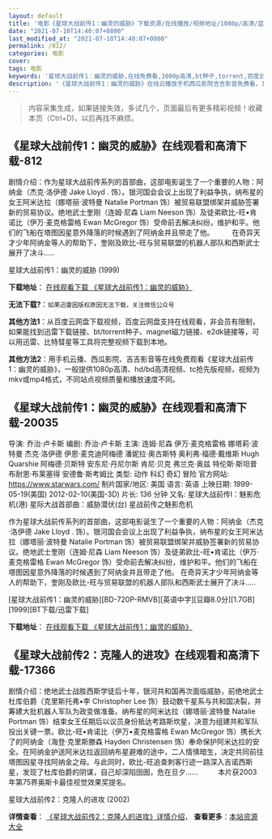 ```yaml
---
layout: default
title: '电影《星球大战前传1：幽灵的威胁》下载资源/在线播放/视频地址/1080p/高清/蓝光'
date: "2021-07-10T14:40:07+0800"
last_modified_at: "2021-07-10T14:40:07+0800"
permalink: /812/
categories: 电影
cover:
tags: 电影
keywords: '星球大战前传1：幽灵的威胁,在线免费看,1080p高清,bt种子,torrent,百度云盘,magnet,磁力链,迅雷下载资源'
description: '《星球大战前传1：幽灵的威胁》在线云播放手机西瓜影院吉吉影音免费看，1080p高清bd/hd未删减完整版和tc抢先枪版，mkv/mp4格式，附带bt/torrent种子、magnet/磁力链、百度云盘、网盘资源迅雷下载链接'
---
```


>内容采集生成，如果链接失效，多试几个，页面最后有更多精彩视频！收藏本页（Ctrl+D)，以后再找不麻烦。


## 《星球大战前传1：幽灵的威胁》在线观看和高清下载-812

剧情介绍：作为星球大战前传系列的首部曲，这部电影诞生了一个重要的人物：阿纳金（杰克·洛伊德 Jake Lloyd . 饰）。银河国会会议上出现了利益争执，纳布星的女王阿米达拉（娜塔丽·波特曼 Natalie Portman 饰）被贸易联盟绑架并威胁签署新的贸易协议。绝地武士奎刚（连姆·尼森 Liam Neeson 饰）及徒弟欧比-旺•肯诺比（伊万·麦克格雷格 Ewan McGregor 饰）受命前去解决纠纷，维护和平。他们的飞船在塔图因星意外降落的时候遇到了阿纳金并且带走了他。  　　在奇异天才少年阿纳金等人的帮助下，奎刚及欧比-旺与贸易联盟的机器人部队和西斯武士展开了决斗.....


星球大战前传1：幽灵的威胁 (1999)

**下载地址**： [在线观看下载 《星球大战前传1：幽灵的威胁》](https://www.btbtdy.me/btdy/dy3624.html) 


**无法下载?**：`如果迅雷因版权原因无法下载，关注微信公众号 `

**其他方法1**：从百度云网盘下载视频，百度云网盘支持在线观看，非会员有限制，如果能找到迅雷下载链接、bt/torrent种子、magnet磁力链接、e2dk链接等，可以用迅雷、比特彗星等工具将完整视频下载到本地。

**其他方法2**：用手机云播、西瓜影院、吉吉影音等在线免费观看《星球大战前传1：幽灵的威胁》，一般提供1080p高清、hd/bd高清视频、tc抢先版视频，视频为mkv或mp4格式，不同站点视频质量和播放速度不同。


## 《星球大战前传1：幽灵的威胁》在线观看和高清下载-20035

导演: 乔治·卢卡斯 编剧: 乔治·卢卡斯 主演: 连姆·尼森 伊万·麦克格雷格 娜塔莉·波特曼 杰克·洛伊德 伊恩·麦克迪阿梅德 潘妮拉·奥古斯特 奥利弗·福德·戴维斯 Hugh Quarshie 阿梅德·贝斯特 安东尼·丹尼尔斯 肯尼·贝克 弗兰克·奥兹 特伦斯·斯坦普 布耐恩·布莱塞得 安德鲁·斯考姆比 类型: 动作 科幻 奇幻 冒险 官方网站: https://www.starwars.com/ 制片国家/地区: 美国 语言: 英语 上映日期: 1999-05-19(美国) 2012-02-10(美国-3D) 片长: 136 分钟 又名: 星球大战前传I：魅影危机(港) 星际大战首部曲：威胁潜伏(台) 星战前传之魅影危机

作为星球大战前传系列的首部曲，这部电影诞生了一个重要的人物：阿纳金（杰克·洛伊德 Jake Lloyd . 饰）。银河国会会议上出现了利益争执，纳布星的女王阿米达拉（娜塔丽·波特曼 Natalie Portman 饰）被贸易联盟绑架并威胁签署新的贸易协议。绝地武士奎刚（连姆·尼森 Liam Neeson 饰）及徒弟欧比-旺•肯诺比（伊万·麦克格雷格 Ewan McGregor 饰）受命前去解决纠纷，维护和平。他们的飞船在塔图因星意外降落的时候遇到了阿纳金并且带走了他。 在奇异天才少年阿纳金等人的帮助下，奎刚及欧比-旺与贸易联盟的机器人部队和西斯武士展开了决斗…..


[星球大战前传1：幽灵的威胁][BD-720P-RMVB][英语中字][豆瓣8.0分][1.7GB][1999][BT下载/迅雷下载]

**下载地址**： [在线观看下载 《星球大战前传1：幽灵的威胁》](https://www.btdx8.com/torrent/star_wars_episode_i_1990.html) 


## 《星球大战前传2：克隆人的进攻》在线观看和高清下载-17366

剧情介绍：绝地武士战胜西斯学徒后十年，银河共和国再次面临威胁，前绝地武士杜库伯爵（克里斯托弗•李 Christopher Lee 饰）鼓动数千星系与共和国决裂，并筹建大批机器人军队为政变做准备。纳布星的阿米达拉（娜塔丽·波特曼 Natalie Portman 饰）结束女王任期后以议员身份抵达考路斯坎星，决意为组建共和军队投出关键一票。欧比-旺•肯诺比（伊万•麦克格雷格 Ewan McGregor 饰）携长大了的阿纳金（海登·克里斯滕森 Hayden Christensen 饰）奉命保护阿米达拉的安全。在阿纳金护送阿米达拉返回纳布星避难的途中，二人情愫暗生，决定共同前往塔图因星寻找阿纳金之母。与此同时，欧比-旺追查刺客行迹一路深入吉诺西斯星，发现了杜库伯爵的阴谋，自己却深陷囹圄，危在旦夕……   　　本片获2003年第75界奥斯卡最佳视觉效果奖提名。


星球大战前传2：克隆人的进攻 (2002)

**详情查看**： [《星球大战前传2：克隆人的进攻》详情介绍](/movie/17366/)， **查看更多**：[本站资源大全](/movie/t/all/)


